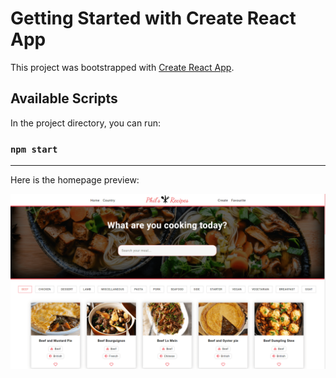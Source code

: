 # Getting Started with Create React App

This project was bootstrapped with [Create React App](https://github.com/facebook/create-react-app).

## Available Scripts

In the project directory, you can run:

### `npm start`

---

Here is the homepage preview:

![This is a preview](./src/assets/preview1.png)


